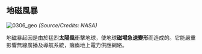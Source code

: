 ## 地磁風暴

![0306_geo](./static/0306_geo.jpg)
*(Source/Credits: NASA)*

地磁暴起因是由於猛烈**太陽風**衝擊地球，使地球**磁場急速變形**而造成的。它能嚴重影響無線廣播及導航系統，癱瘓地上電力供應網絡。



